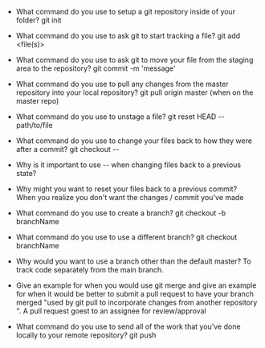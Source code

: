 - What command do you use to setup a git repository inside of your folder?
git init
- What command do you use to ask git to start tracking a file?
git add <file(s)>
- What command do you use to ask git to move your file from the staging area to the repository?
git commit -m 'message'

- What command do you use to pull any changes from the master repository into your local repository?
git pull origin master (when on the master repo)
- What command do you use to unstage a file?
git reset HEAD -- path/to/file
- What command do you use to change your files back to how they were after a commit?
git checkout -- <file>
- Why is it important to use -- when changing files back to a previous state?
- Why might you want to reset your files back to a previous commit?
When you realize you don't want the changes / commit you've made

- What command do you use to create a branch?
git checkout -b branchName
- What command do you use to use a different branch?
git checkout branchName
- Why would you want to use a branch other than the default master?
To track code separately from the main branch. 

- Give an example for when you would use git merge and give an example for when it would be better to submit a pull request to have your branch merged
"used by git pull to incorporate changes from another repository ". A pull request goest to an assignee for review/approval
- What command do you use to send all of the work that you've done locally to your remote repository?
git push

